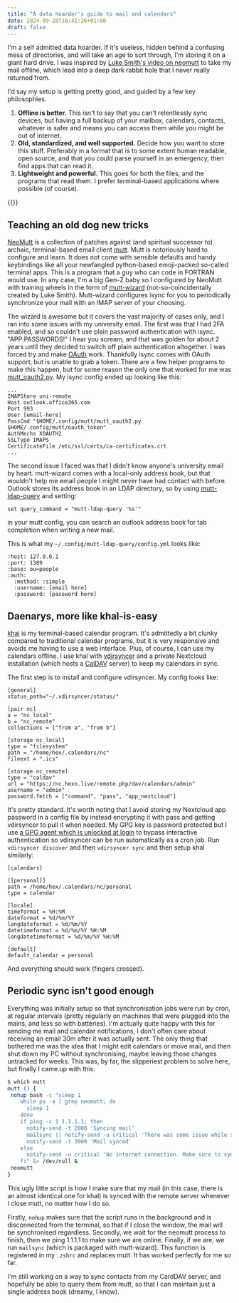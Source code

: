 ```yaml
---
title: "A data hoarder's guide to mail and calendars"
date: 2024-09-28T16:41:26+01:00
draft: false
---
```


I'm a self admitted data hoarder. If it's useless, hidden behind a confusing
mess of directories, and will take an age to sort through, I'm storing it on a
giant hard drive. I was inspired by [Luke Smith's video on
neomutt](https://www.youtube.com/watch?v=2U3vRbF7v5A) to take my mail offline,
which lead into a deep dark rabbit hole that I never really returned from.

<!--more-->

I'd say my setup is getting pretty good, and guided by a few key
philosophies.

1. **Offline is better.** This isn't to say that you can't relentlessly sync
   devices, but having a full backup of your mailbox, calendars, contacts,
   whatever is safer and means you can access them while you might be out of
   internet.
2. **Old, standardized, and well supported.** Decide how you want to store this
   stuff. Preferably in a format that is to some extent human readable, open
   source, and that you could parse yourself in an emergency, then find apps that
   can read it.
3. **Lightweight and powerful.** This goes for both the files, and the programs
   that read them. I prefer terminal-based applications where possible (of
   course).

{{<toc>}}

## Teaching an old dog new tricks

[NeoMutt](https://github.com/neomutt/neomutt) is a collection of patches against
(and spiritual successor to) archaic, terminal-based email client
[mutt](www.mutt.org). Mutt is notoriously hard to configure and learn. It does
not come with sensible defaults and handy keybindings like all your newfangled
python-based emoji-packed so-called terminal apps. This is a program that a guy
who can code in FORTRAN would use. In any case, I'm a big Gen-Z baby so I
configured by NeoMutt with training wheels in the form of
[mutt-wizard](https://github.com/LukeSmithxyz/mutt-wizard)
(not-so-coincidentally created by Luke Smith). Mutt-wizard configures isync for
you to periodically synchronize your mail with an IMAP server of your choosing.

The wizard is awesome but it covers the vast majority of cases only, and I ran
into some issues with my university email. The first was that I had 2FA enabled,
and so couldn't use plain password authentication with isync. "APP PASSWORDS!" I
hear you scream, and that was golden for about 2 years until they decided to
switch off plain authentication altogether. I was forced try and make
[OAuth](https://en.wikipedia.org/wiki/OAuth) work. Thankfully isync comes with
OAuth support, but is unable to grab a token. There are a few helper programs to
make this happen, but for some reason the only one that worked for me was
[mutt_oauth2.py](https://gitlab.com/muttmua/mutt/-/blob/master/contrib/mutt_oauth2.py).
My isync config ended up looking like this:

```config
...
IMAPStore uni-remote
Host outlook.office365.com
Port 993
User [email-here]
PassCmd "$HOME/.config/mutt/mutt_oauth2.py $HOME/.config/mutt/oauth_token"
AuthMechs XOAUTH2
SSLType IMAPS
CertificateFile /etc/ssl/certs/ca-certificates.crt
...
```

The second issue I faced was that I didn't know anyone's university email by
heart. mutt-wizard comes with a local-only address book, but that wouldn't help
me email people I might never have had contact with before. Outlook stores its
address book in an LDAP directory, so by using [mutt-ldap-query](https://github.com/foxxx0/mutt-ldap-query) and setting:

```config
set query_command = "mutt-ldap-query '%s'"
```

in your mutt config, you can search an outlook address book for tab completion
when writing a new mail.

This is what my `~/.config/mutt-ldap-query/config.yml` looks like:

```config
:host: 127.0.0.1
:port: 1389
:base: ou=people
:auth:
  :method: :simple
  :username: [email here]
  :password: [password here]
```

## Daenarys, more like khal-is-easy

[khal](https://github.com/pimutils/khal) is my terminal-based calendar program.
It's admittedly a bit clunky compared to traditional calendar programs, but it
is very responsive and avoids me having to use a web interface. Plus, of course,
I can use my calendars offline. I use khal with
[vdirsyncer](https://github.com/pimutils/vdirsyncer) and a private Nextcloud
installation (which hosts a [CalDAV](https://en.wikipedia.org/wiki/CalDAV)
server) to keep my calendars in sync.

The first step is to install and configure vdirsyncer. My config looks like:

```config
[general]
status_path="~/.vdirsyncer/status/"

[pair nc]
a = "nc_local"
b = "nc_remote"
collections = ["from a", "from b"]

[storage nc_local]
type = "filesystem"
path = "/home/hex/.calendars/nc"
fileext = ".ics"

[storage nc_remote]
type = "caldav"
url = "https://nc.hexn.live/remote.php/dav/calendars/admin"
username = "admin"
password.fetch = ["command", "pass", "app_nextcloud"]
```

It's pretty standard. It's worth noting that I avoid storing my Nextcloud app
password in a config file by instead encrypting it with pass and getting
vdirsyncer to pull it when needed. My GPG key is password protected but I use [a
GPG agent which is unlocked at login](https://github.com/cruegge/pam-gnupg) to
bypass interactive authentication so vdirsyncer can be run automatically as a
cron job. Run `vdirsyncer discover` and then `vdirsyncer sync` and then setup
khal similarly:

```config
[calendars]

[[personal]]
path = /home/hex/.calendars/nc/personal
type = calendar

[locale]
timeformat = %H:%M
dateformat = %d/%m/%Y
longdateformat = %d/%m/%Y
datetimeformat = %d/%m/%Y %H:%M
longdatetimeformat = %d/%m/%Y %H:%M

[default]
default_calendar = personal
```

And everything should work (fingers crossed).

## Periodic sync isn't good enough

Everything was initially setup so that synchronisation jobs were run by cron, at
regular intervals (pretty regularly on machines that were plugged into the
mains, and less so with batteries). I'm actually quite happy with this for
sending me mail and calendar notifications, I don't often care about receiving
an email 30m after it was actually sent. The only thing that bothered me was the
idea that I might edit calendars or move mail, and then shut down my PC without
synchronising, maybe leaving those changes untracked for weeks. This was, by
far, the slipperiest problem to solve here, but finally I came up with this:

```bash
$ which mutt
mutt () {
 nohup bash -c "sleep 1
    while ps -a | grep neomutt; do
      sleep 1
    done
    if ping -c 1 1.1.1.1; then
      notify-send -t 2000 'Syncing mail'
      mailsync || notify-send -u critical 'There was some issue while syncing mail. Try to sync manually.'
      notify-send -t 2000 'Mail synced'
    else
      notify-send -u critical 'No internet connection. Make sure to sync mail manually.'
    fi" &> /dev/null &
 neomutt
}
```

This ugly little script is how I make sure that my mail (in this case, there is
an almost identical one for khal) is synced with the remote server whenever I
close mutt, no matter how I do so.

Firstly, `nohup` makes sure that the script runs in the background and is
disconnected from the terminal, so that if I close the window, the mail will be
synchronised regardless. Secondly, we wait for the neomutt process to finish,
then we ping 1.1.1.1 to make sure we are online. Finally, if we are, we run `mailsync`
(which is packaged with mutt-wizard). This function is registered in my `.zshrc`
and replaces mutt. It has worked perfectly for me so far.

I'm still working on a way to sync contacts from my CardDAV server, and
hopefully be able to query them from mutt, so that I can maintain just a single
address book (dreamy, I know).

